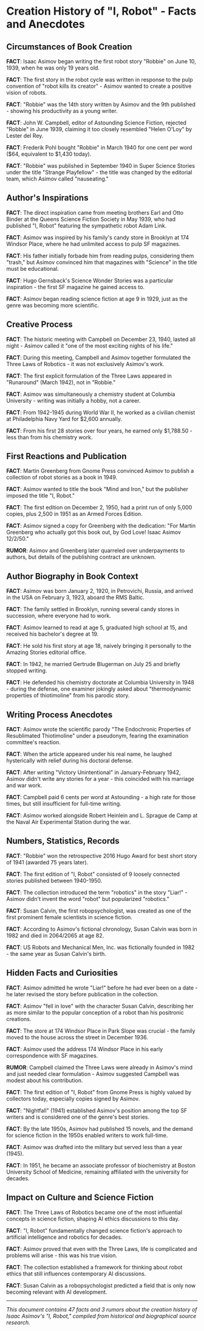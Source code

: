 # Creation History of "I, Robot" - Facts and Anecdotes

## Circumstances of Book Creation

**FACT**: Isaac Asimov began writing the first robot story "Robbie" on June 10, 1939, when he was only 19 years old.

**FACT**: The first story in the robot cycle was written in response to the pulp convention of "robot kills its creator" - Asimov wanted to create a positive vision of robots.

**FACT**: "Robbie" was the 14th story written by Asimov and the 9th published - showing his productivity as a young writer.

**FACT**: John W. Campbell, editor of Astounding Science Fiction, rejected "Robbie" in June 1939, claiming it too closely resembled "Helen O'Loy" by Lester del Rey.

**FACT**: Frederik Pohl bought "Robbie" in March 1940 for one cent per word ($64, equivalent to $1,430 today).

**FACT**: "Robbie" was published in September 1940 in Super Science Stories under the title "Strange Playfellow" - the title was changed by the editorial team, which Asimov called "nauseating."

## Author's Inspirations

**FACT**: The direct inspiration came from meeting brothers Earl and Otto Binder at the Queens Science Fiction Society in May 1939, who had published "I, Robot" featuring the sympathetic robot Adam Link.

**FACT**: Asimov was inspired by his family's candy store in Brooklyn at 174 Windsor Place, where he had unlimited access to pulp SF magazines.

**FACT**: His father initially forbade him from reading pulps, considering them "trash," but Asimov convinced him that magazines with "Science" in the title must be educational.

**FACT**: Hugo Gernsback's Science Wonder Stories was a particular inspiration - the first SF magazine he gained access to.

**FACT**: Asimov began reading science fiction at age 9 in 1929, just as the genre was becoming more scientific.

## Creative Process

**FACT**: The historic meeting with Campbell on December 23, 1940, lasted all night - Asimov called it "one of the most exciting nights of his life."

**FACT**: During this meeting, Campbell and Asimov together formulated the Three Laws of Robotics - it was not exclusively Asimov's work.

**FACT**: The first explicit formulation of the Three Laws appeared in "Runaround" (March 1942), not in "Robbie."

**FACT**: Asimov was simultaneously a chemistry student at Columbia University - writing was initially a hobby, not a career.

**FACT**: From 1942-1945 during World War II, he worked as a civilian chemist at Philadelphia Navy Yard for $2,600 annually.

**FACT**: From his first 28 stories over four years, he earned only $1,788.50 - less than from his chemistry work.

## First Reactions and Publication

**FACT**: Martin Greenberg from Gnome Press convinced Asimov to publish a collection of robot stories as a book in 1949.

**FACT**: Asimov wanted to title the book "Mind and Iron," but the publisher imposed the title "I, Robot."

**FACT**: The first edition on December 2, 1950, had a print run of only 5,000 copies, plus 2,500 in 1951 as an Armed Forces Edition.

**FACT**: Asimov signed a copy for Greenberg with the dedication: "For Martin Greenberg who actually got this book out, by God Love! Isaac Asimov 12/2/50."

**RUMOR**: Asimov and Greenberg later quarreled over underpayments to authors, but details of the publishing contract are unknown.

## Author Biography in Book Context

**FACT**: Asimov was born January 2, 1920, in Petrovichi, Russia, and arrived in the USA on February 3, 1923, aboard the RMS Baltic.

**FACT**: The family settled in Brooklyn, running several candy stores in succession, where everyone had to work.

**FACT**: Asimov learned to read at age 5, graduated high school at 15, and received his bachelor's degree at 19.

**FACT**: He sold his first story at age 18, naively bringing it personally to the Amazing Stories editorial office.

**FACT**: In 1942, he married Gertrude Blugerman on July 25 and briefly stopped writing.

**FACT**: He defended his chemistry doctorate at Columbia University in 1948 - during the defense, one examiner jokingly asked about "thermodynamic properties of thiotimoline" from his parodic story.

## Writing Process Anecdotes

**FACT**: Asimov wrote the scientific parody "The Endochronic Properties of Resublimated Thiotimoline" under a pseudonym, fearing the examination committee's reaction.

**FACT**: When the article appeared under his real name, he laughed hysterically with relief during his doctoral defense.

**FACT**: After writing "Victory Unintentional" in January-February 1942, Asimov didn't write any stories for a year - this coincided with his marriage and war work.

**FACT**: Campbell paid 6 cents per word at Astounding - a high rate for those times, but still insufficient for full-time writing.

**FACT**: Asimov worked alongside Robert Heinlein and L. Sprague de Camp at the Naval Air Experimental Station during the war.

## Numbers, Statistics, Records

**FACT**: "Robbie" won the retrospective 2016 Hugo Award for best short story of 1941 (awarded 75 years later).

**FACT**: The first edition of "I, Robot" consisted of 9 loosely connected stories published between 1940-1950.

**FACT**: The collection introduced the term "robotics" in the story "Liar!" - Asimov didn't invent the word "robot" but popularized "robotics."

**FACT**: Susan Calvin, the first robopsychologist, was created as one of the first prominent female scientists in science fiction.

**FACT**: According to Asimov's fictional chronology, Susan Calvin was born in 1982 and died in 2064/2065 at age 82.

**FACT**: US Robots and Mechanical Men, Inc. was fictionally founded in 1982 - the same year as Susan Calvin's birth.

## Hidden Facts and Curiosities

**FACT**: Asimov admitted he wrote "Liar!" before he had ever been on a date - he later revised the story before publication in the collection.

**FACT**: Asimov "fell in love" with the character Susan Calvin, describing her as more similar to the popular conception of a robot than his positronic creations.

**FACT**: The store at 174 Windsor Place in Park Slope was crucial - the family moved to the house across the street in December 1936.

**FACT**: Asimov used the address 174 Windsor Place in his early correspondence with SF magazines.

**RUMOR**: Campbell claimed the Three Laws were already in Asimov's mind and just needed clear formulation - Asimov suggested Campbell was modest about his contribution.

**FACT**: The first edition of "I, Robot" from Gnome Press is highly valued by collectors today, especially copies signed by Asimov.

**FACT**: "Nightfall" (1941) established Asimov's position among the top SF writers and is considered one of the genre's best stories.

**FACT**: By the late 1950s, Asimov had published 15 novels, and the demand for science fiction in the 1950s enabled writers to work full-time.

**FACT**: Asimov was drafted into the military but served less than a year (1945).

**FACT**: In 1951, he became an associate professor of biochemistry at Boston University School of Medicine, remaining affiliated with the university for decades.

## Impact on Culture and Science Fiction

**FACT**: The Three Laws of Robotics became one of the most influential concepts in science fiction, shaping AI ethics discussions to this day.

**FACT**: "I, Robot" fundamentally changed science fiction's approach to artificial intelligence and robotics for decades.

**FACT**: Asimov proved that even with the Three Laws, life is complicated and problems will arise - this was his true vision.

**FACT**: The collection established a framework for thinking about robot ethics that still influences contemporary AI discussions.

**FACT**: Susan Calvin as a robopsychologist predicted a field that is only now becoming relevant with AI development.

---

*This document contains 47 facts and 3 rumors about the creation history of Isaac Asimov's "I, Robot," compiled from historical and biographical source research.*